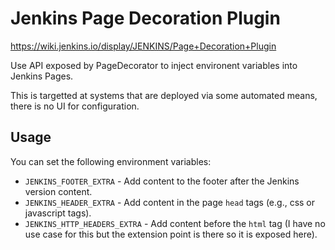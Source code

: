 # Jenkins Page Decoration Plugin

https://wiki.jenkins.io/display/JENKINS/Page+Decoration+Plugin

Use API exposed by PageDecorator to inject environent variables into Jenkins Pages.

This is targetted at systems that are deployed via some automated means, there
is no UI for configuration.

## Usage

You can set the following environment variables:

* `JENKINS_FOOTER_EXTRA` - Add content to the footer after the Jenkins version content.
* `JENKINS_HEADER_EXTRA` - Add content in the page `head` tags (e.g., css or javascript tags).
* `JENKINS_HTTP_HEADERS_EXTRA` - Add content before the `html` tag (I have no
  use case for this but the extension point is there so it is exposed here).
